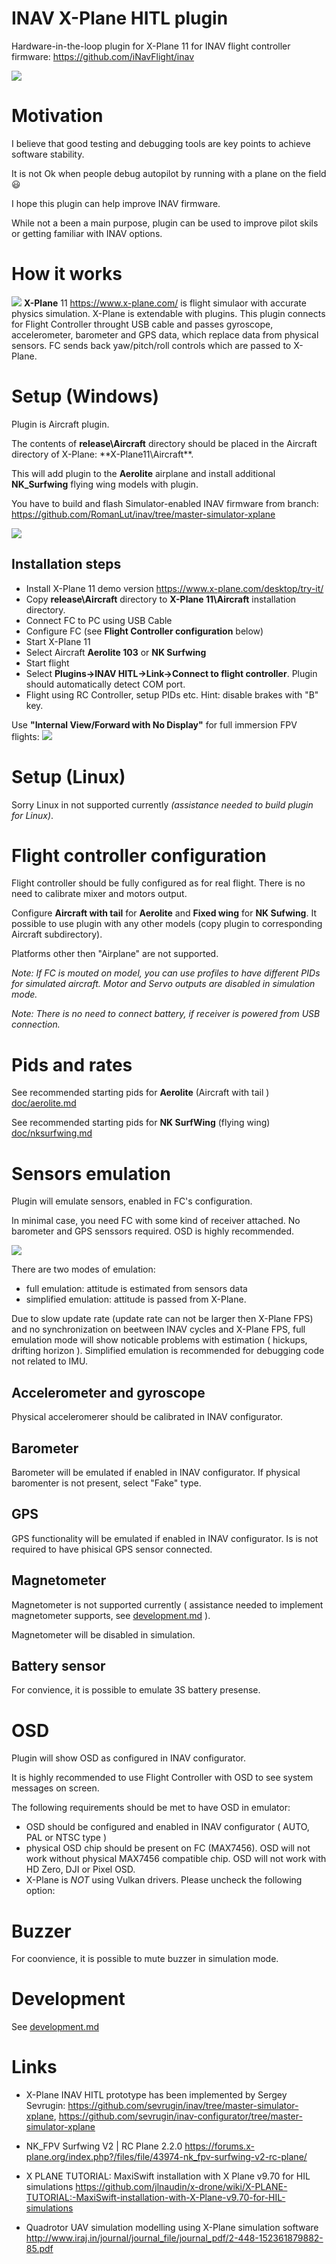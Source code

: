# INAV X-Plane HITL plugin

Hardware-in-the-loop plugin for X-Plane 11 for INAV flight controller firmware: https://github.com/iNavFlight/inav

![](https://camo.githubusercontent.com/5af6d6c7784c1a41290dfa06755dae56ca95a62800495121766f40e597b3cc43/687474703a2f2f7374617469632e726367726f7570732e6e65742f666f72756d732f6174746163686d656e74732f362f312f302f332f372f362f61393038383835382d3130322d696e61762e706e67)

# Motivation

I believe that good testing and debugging tools are key points to achieve software stability.

It is not Ok when people debug autopilot by running with a plane on the field :smiley:

I hope this plugin can help improve INAV firmware.

While not a been a main purpose, plugin can be used to improve pilot skils or getting familiar with INAV options.

# How it works

![](x-plane-logo.png)
 **X-Plane** 11 https://www.x-plane.com/ is flight simulaor with accurate physics simulation. X-Plane is extendable with plugins. This plugin connects for Flight Controller throught USB cable and passes gyroscope, accelerometer, barometer and GPS data, which replace data from physical sensors. FC sends back yaw/pitch/roll controls which are passed to X-Plane.

# Setup (Windows)

Plugin is Aircraft plugin.

The contents of **release\Aircraft** directory should be placed in the Aircraft directory of X-Plane:  **X-Plane11\Aircraft\**.

This will add plugin to the **Aerolite** airplane and install additional **NK_Surfwing** flying wing models with plugin.

You have to build and flash Simulator-enabled INAV firmware from branch: https://github.com/RomanLut/inav/tree/master-simulator-xplane 

![](doc/menu.png)

## Installation steps

- Install X-Plane 11 demo version https://www.x-plane.com/desktop/try-it/
- Copy **release\Aircraft** directory to **X-Plane 11\Aircraft** installation directory. 
- Connect FC to PC using USB Cable
- Configure FC (see **Flight Controller configuration** below)
- Start X-Plane 11
- Select Aircraft **Aerolite 103** or **NK Surfwing**
- Start flight
- Select **Plugins->INAV HITL->Link->Connect to flight controller**. Plugin should automatically detect COM port.
- Flight using RC Controller, setup PIDs etc. Hint: disable brakes with "B" key. 

Use **"Internal View/Forward with No Display"** for full immersion FPV flights:
![](doc/internalview.png)

# Setup (Linux)

 Sorry Linux in not supported currently *(assistance needed to build plugin for Linux)*.
 
# Flight controller configuration

Flight controller should be fully configured as for real flight. There is no need to calibrate mixer and motors output.

Configure **Aircraft with tail** for **Aerolite** and **Fixed wing** for **NK Sufwing**. It possible to use plugin with any other models (copy plugin to corresponding Aircraft subdirectory).

Platforms other then "Airplane" are not supported.

*Note: If FC is mouted on model, you can use profiles to have different PIDs for simulated aircraft. Motor and Servo outputs are disabled in simulation mode.*

*Note: There is no need to connect battery, if receiver is powered from USB connection.*

# Pids and rates

See recommended starting pids for **Aerolite** (Aircraft with tail ) [doc/aerolite.md](doc/aerolite.md)

See recommended starting pids for **NK SurfWing** (flying wing) [doc/nksurfwing.md](doc/nksurfwing.md)

# Sensors emulation

Plugin will emulate sensors, enabled in FC's configuration.

In minimal case, you need FC with some kind of receiver attached. No barometer and GPS senssors required. OSD is highly recommended.

![](doc/attitude.png)

There are two modes of emulation:
- full emulation: attitude is estimated from sensors data
- simplified emulation: attitude is passed from X-Plane.

Due to slow update rate (update rate can not be larger then X-Plane FPS) and no synchronization on beetween INAV cycles and X-Plane FPS, full emulation mode will show noticable problems with estimation ( hickups, drifting horizon ). Simplified emulation is recommended for debugging code not related to IMU.

## Accelerometer and gyroscope

Physical acceleromerer should be calibrated in INAV configurator.

## Barometer

Barometer will be emulated if enabled in INAV configurator. If physical baromenter is not present, select "Fake" type.

## GPS

GPS functionality will be emulated if enabled in INAV configurator. Is is not required to have phisical GPS sensor connected.

## Magnetometer

Magnetometer is not supported currently ( assistance needed to implement magnetometer supports, see [development.md](doc/development.md) ).

Magnetometer will be disabled in simulation.

## Battery sensor

For convience, it is possible to emulate 3S battery presense.

# OSD 

Plugin will show OSD as configured in INAV configurator. 

It is highly recommended to use Flight Controller with OSD to see system messages on screen.

The following requirements should be met to have OSD in emulator:

- OSD should be configured and enabled in INAV configurator ( AUTO, PAL or NTSC type )
- physical OSD chip should be present on FC (MAX7456). OSD will not work without physical MAX7456 compatible chip. OSD will not work with HD Zero, DJI or Pixel OSD.
- X-Plane is *NOT* using Vulkan drivers. Please uncheck the following option:

# Buzzer

For coonvience, it is possible to mute buzzer in simulation mode.

# Development

See [development.md](doc/development.md)

# Links

- X-Plane INAV HITL prototype has been implemented by Sergey Sevrugin: https://github.com/sevrugin/inav/tree/master-simulator-xplane, https://github.com/sevrugin/inav-configurator/tree/master-simulator-xplane

- NK_FPV Surfwing V2 | RC Plane 2.2.0 https://forums.x-plane.org/index.php?/files/file/43974-nk_fpv-surfwing-v2-rc-plane/

- X PLANE TUTORIAL: MaxiSwift installation with X Plane v9.70 for HIL simulations https://github.com/jlnaudin/x-drone/wiki/X-PLANE-TUTORIAL:-MaxiSwift-installation-with-X-Plane-v9.70-for-HIL-simulations

- Quadrotor UAV simulation modelling using X-Plane simulation software http://www.iraj.in/journal/journal_file/journal_pdf/2-448-152361879882-85.pdf
